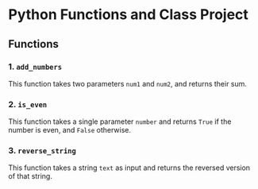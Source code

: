 # Python Functions and Class Project

## Functions

### 1. `add_numbers`
This function takes two parameters `num1` and `num2`, and returns their sum.

### 2. `is_even`
This function takes a single parameter `number` and returns `True` if the number is even, and `False` otherwise.

### 3. `reverse_string`
This function takes a string `text` as input and returns the reversed version of that string.

